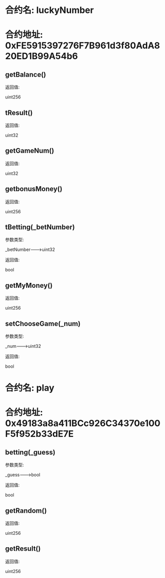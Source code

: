 # 合约名: luckyNumber

# 合约地址: 0xFE5915397276F7B961d3f80AdA820ED1B99A54b6

## getBalance()
返回值:

uint256
## tResult()
返回值:

uint32
## getGameNum()
返回值:

uint32
## getbonusMoney()
返回值:

uint256
## tBetting(_betNumber)
参数类型:

_betNumber--->uint32

返回值:

bool
## getMyMoney()
返回值:

uint256
## setChooseGame(_num)
参数类型:

_num--->uint32

返回值:

bool
# 合约名: play

# 合约地址: 0x49183a8a411BCc926C34370e100F5f952b33dE7E

## betting(_guess)
参数类型:

_guess--->bool

返回值:

bool
## getRandom()
返回值:

uint256
## getResult()
返回值:

uint256
